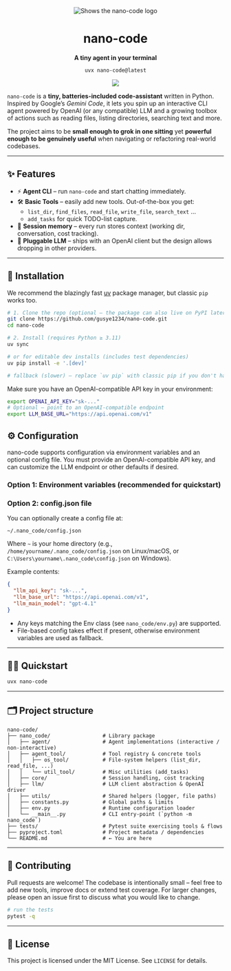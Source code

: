 <div align="center">
  <picture>
    <img alt="Shows the nano-code logo" src="./assets/logo.png">
  </picture>
  <h1>nano-code</h1>
	<p>
    <strong>
      A tiny agent in your terminal
    </strong>
  </p>
  <p>
    <code>uvx nano-code@latest</code>
  </p>
  <p>
    <a href="https://pypi.org/project/nano-code/">
      <img src="https://img.shields.io/pypi/v/nano-code.svg">
    </a>
  </p>
</div>







`nano-code` is a **tiny, batteries-included code-assistant** written in Python.  Inspired by Google’s *Gemini Code*, it lets you spin up an interactive CLI agent powered by OpenAI (or any compatible) LLM and a growing toolbox of actions such as reading files, listing directories, searching text and more.

The project aims to be **small enough to grok in one sitting** yet **powerful enough to be genuinely useful** when navigating or refactoring real-world codebases.

---

## ✨ Features

* ⚡ **Agent CLI** – run `nano-code` and start chatting immediately.
* 🛠 **Basic Tools** – easily add new tools.  Out-of-the-box you get:
  * `list_dir`, `find_files`, `read_file`, `write_file`, `search_text` …
  * `add_tasks` for quick TODO-list capture.
* 🧠 **Session memory** – every run stores context (working dir, conversation, cost tracking).
* 🔌 **Pluggable LLM** – ships with an OpenAI client but the design allows dropping in other providers.

---

## 🚀 Installation

We recommend the blazingly fast [uv](https://github.com/astral-sh/uv) package manager, but classic `pip` works too.

```bash
# 1. Clone the repo (optional – the package can also live on PyPI later)
git clone https://github.com/gusye1234/nano-code.git
cd nano-code

# 2. Install (requires Python ≥ 3.11)
uv sync

# or for editable dev installs (includes test dependencies)
uv pip install -e '.[dev]'

# fallback (slower) – replace `uv pip` with classic pip if you don't have uv
```

Make sure you have an OpenAI-compatible API key in your environment:

```bash
export OPENAI_API_KEY="sk-..."
# Optional – point to an OpenAI-compatible endpoint
export LLM_BASE_URL="https://api.openai.com/v1"
```

## ⚙️ Configuration

nano-code supports configuration via environment variables and an optional config file. You must provide an OpenAI-compatible API key, and can customize the LLM endpoint or other defaults if desired.

### Option 1: Environment variables (recommended for quickstart)

### Option 2: config.json file

You can optionally create a config file at:

```
~/.nano_code/config.json
```

Where `~` is your home directory (e.g., `/home/yourname/.nano_code/config.json` on Linux/macOS, or `C:\Users\yourname\.nano_code\config.json` on Windows).

Example contents:
```json
{
  "llm_api_key": "sk-...",
  "llm_base_url": "https://api.openai.com/v1",
  "llm_main_model": "gpt-4.1"
}
```
- Any keys matching the Env class (see `nano_code/env.py`) are supported.
- File-based config takes effect if present, otherwise environment variables are used as fallback.

---

## 🏃‍♀️ Quickstart

```bash
uvx nano-code
```
---

## 🗂 Project structure

```
nano-code/
├── nano_code/                 # Library package
│   ├── agent/                 # Agent implementations (interactive / non-interactive)
│   ├── agent_tool/            # Tool registry & concrete tools
│   │   ├── os_tool/           # File-system helpers (list_dir, read_file, ...)
│   │   └── util_tool/         # Misc utilities (add_tasks)
│   ├── core/                  # Session handling, cost tracking
│   ├── llm/                   # LLM client abstraction & OpenAI driver
│   ├── utils/                 # Shared helpers (logger, file paths)
│   ├── constants.py           # Global paths & limits
│   ├── env.py                 # Runtime configuration loader
│   └── __main__.py            # CLI entry-point (`python -m nano_code`)
├── tests/                     # Pytest suite exercising tools & flows
├── pyproject.toml             # Project metadata / dependencies
└── README.md                  # ← You are here
```

---

## 🤝 Contributing

Pull requests are welcome!  The codebase is intentionally small – feel free to add new tools, improve docs or extend test coverage.  For larger changes, please open an issue first to discuss what you would like to change.

```bash
# run the tests
pytest -q
```

---

## 📜 License

This project is licensed under the MIT License.  See `LICENSE` for details.